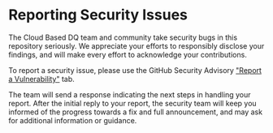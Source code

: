 # Reporting Security Issues

The Cloud Based DQ team and community take security bugs in this repository
seriously. We appreciate your efforts to responsibly disclose your findings,
and will make every effort to acknowledge your contributions.

To report a security issue, please use the GitHub Security Advisory
["Report a Vulnerability"](https://github.com/cbdq-io/kc-connectors/security/advisories/new)
tab.

The team will send a response indicating the next steps in handling your
report. After the initial reply to your report, the security team will keep
you informed of the progress towards a fix and full announcement, and may ask
for additional information or guidance.
